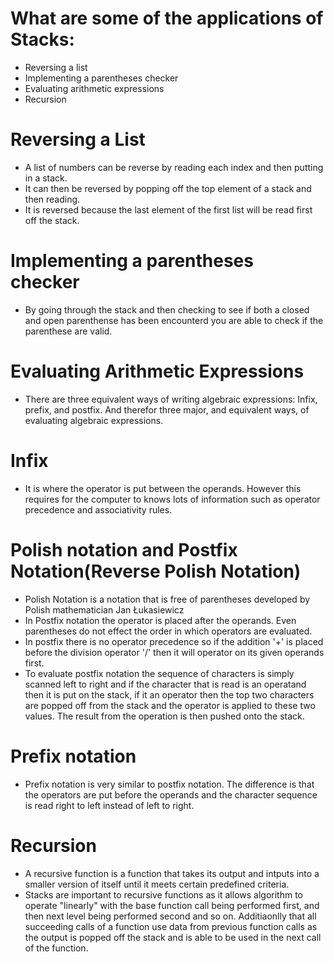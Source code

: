 # What are some of the applications of Stacks:
* Reversing a list
* Implementing a parentheses checker
* Evaluating arithmetic expressions
* Recursion

# Reversing a List
* A list of numbers can be reverse by reading each index and then putting in a stack.
* It can then be reversed by popping off the top element of a stack and then reading.
* It is reversed because the last element of the first list will be read first off the stack.

# Implementing a parentheses checker
* By going through the stack and then checking to see if both a closed and open parenthense has been encounterd you are able to check if the parenthese are valid. 

# Evaluating Arithmetic Expressions
* There are three equivalent ways of writing algebraic expressions: Infix, prefix, and postfix. And therefor three major, and equivalent ways, of evaluating algebraic expressions. 

# Infix 
* It is where the operator is put between the operands. However this requires for the computer to knows lots of information such as operator precedence and associativity rules.

# Polish notation and Postfix Notation(Reverse Polish Notation)
* Polish Notation is a notation that is free of parentheses developed by Polish mathematician Jan Łukasiewicz
* In Postfix notation the operator is placed after the operands. Even parentheses do not effect the order in which operators are evaluated.
* In postfix there is no operator precedence so if the addition '+' is placed before the division operator '/' then it will operator on its given operands first. 
* To evaluate postfix notation the sequence of characters is simply scanned left to right and if the character that is read is an operatand then it is put on the stack, if it an operator then the top two characters are popped off from the stack and the operator is applied to these two values. The result from the operation is then pushed onto the stack. 

# Prefix notation
* Prefix notation is very similar to postfix notation. The difference is that the operators are put before the operands and the character sequence is read right to left instead of left to right.  

# Recursion
* A recursive function is a function that takes its output and intputs into a smaller version of itself until it meets certain predefined criteria. 
* Stacks are important to recursive functions as it allows algorithm to operate "linearly" with the base function call being performed first, and then next level being performed second and so on. Additiaonlly that all succeeding calls of a function use data from previous function calls as the output is popped off the stack and is able to be used in the next call of the function.
